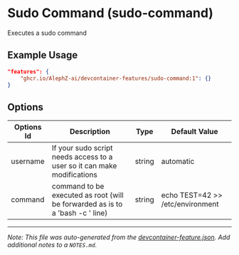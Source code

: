 
# Sudo Command (sudo-command)

Executes a sudo command

## Example Usage

```json
"features": {
    "ghcr.io/AlephZ-ai/devcontainer-features/sudo-command:1": {}
}
```

## Options

| Options Id | Description | Type | Default Value |
|-----|-----|-----|-----|
| username | If your sudo script needs access to a user so it can make modifications | string | automatic |
| command | command to be executed as root (will be forwarded as is to a 'bash -c <command>' line) | string | echo TEST=42 >> /etc/environment |



---

_Note: This file was auto-generated from the [devcontainer-feature.json](https://github.com/AlephZ-ai/devcontainer-features/blob/main/src/sudo-command/devcontainer-feature.json).  Add additional notes to a `NOTES.md`._
